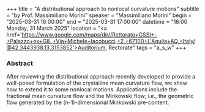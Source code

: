 +++
title = "A distributional approach to nonlocal curvature motions"
subtitle = "by Prof. Massimiliano Morini"
speaker = "Massimiliano Morini"
begin = "2025-03-31 16:00:00"
end = "2025-03-31 17:00:00"
datetime = "16:00 Monday, 31 March 2025"
location = "<a href='https://www.google.com/maps/dir//Rettorato+GSSI+-+Palazzo+ex+GIL,+Via+Michele+Iacobucci,+2,+67100+L'Aquila+AQ,+Italy/@42.3443938,13.3153852'>Auditorium, Rectorate</a>"
tags = "a_s_w"
+++

### Abstract
After reviewing the distributional approach recently developed to provide a well-posed formulation of the crystalline mean curvature flow, we show how to extend it to some nonlocal motions. Applications include the fractional mean curvature flow and the Minkowski flow; i.e., the geometric flow generated by the (n-1)-dimensional Minkowski pre-content.

